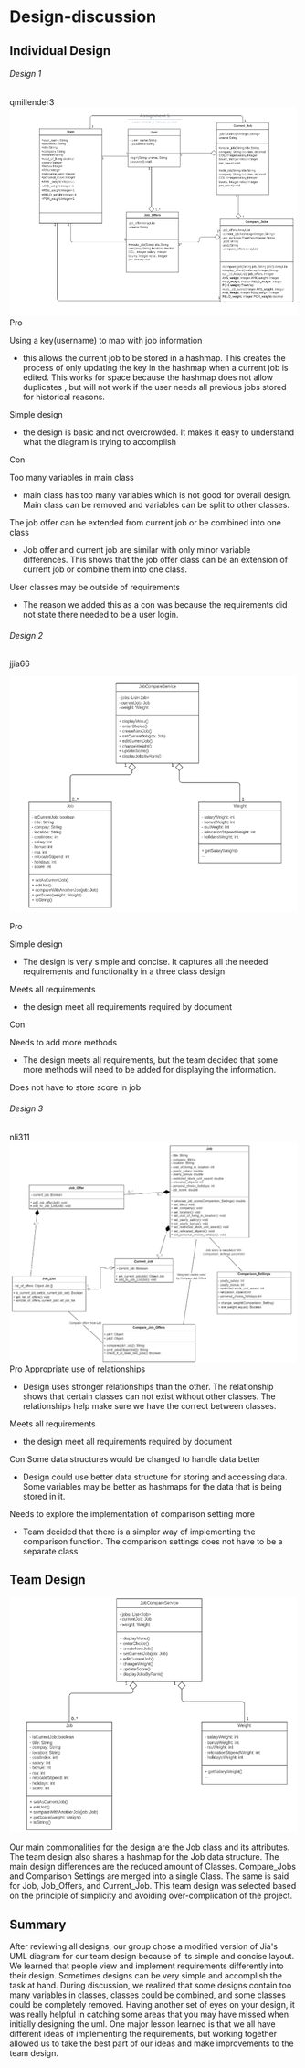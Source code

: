 # Design-discussion
## Individual Design
###### Design 1
qmillender3
![qmillender3](./images/qmillenderdesign.PNG)
Pro

Using a key(username) to map with job information
- this allows the current job to be stored in a hashmap. This creates the process of only updating the key in the hashmap when a current job is edited. This works for space because the hashmap does not allow duplicates 
, but will not work if the user needs all previous jobs stored for historical reasons. 


Simple design
- the design is basic and not overcrowded. It makes it easy to understand what the diagram is trying to accomplish


Con

Too many variables in main class
- main class has too many variables which is not good for overall design. Main class can be removed and variables can be split to other classes.


The job offer can be extended from current job or be combined into one class
- Job offer and current job are similar with only minor variable differences. This shows that the job offer class can be an extension of current job or combine them into one class.  


User classes may be outside of requirements
- The reason we added this as a con was because the requirements did not state there needed to be a user login.
 
###### Design 2
jjia66

![jjia66](./images/jiadesign.PNG)

Pro

Simple design
- The design is very simple and concise. It captures all the needed requirements and functionality in a three class design.

Meets all requirements
- the design meet all requirements required by document


Con

Needs to add more methods
- The design meets all requirements, but the team decided that some more methods will need to be added for displaying the information.


Does not have to store score in job


  
###### Design 3
nli311
![nli311](./images/nlidesign.PNG)
Pro
Appropriate use of relationships
- Design uses stronger relationships than the other. The relationship shows that certain classes can not exist without other classes. The relationships help make sure we have the correct between classes. 

Meets all requirements 
- the design meet all requirements required by document


Con
Some data structures would be changed to handle data better
- Design could use better data structure for storing and accessing data. Some variables may be better as hashmaps for the data that is being stored in it. 


Needs to explore the implementation of comparison setting more 
- Team decided that there is a simpler way of implementing the comparison function. The comparison settings does not have to be a separate class

## Team Design
![Team Design](./images/teamdesign.PNG)

Our main commonalities for the design are the Job class and its attributes. The team design also shares a hashmap for the Job data structure. The main design differences are the reduced amount of Classes. Compare_Jobs and Comparison Settings are merged into a single Class. The same is said for Job, Job_Offers, and Current_Job. This team design was selected based on the principle of simplicity and avoiding over-complication of the project.


## Summary
After reviewing all designs, our group chose a modified version of Jia's UML diagram for our team design because of its simple and concise layout. We learned that people view and implement requirements differently into their design. Sometimes designs can be very simple and accomplish the task at hand. During discussion, we realized that some designs contain too many variables in classes, classes could be combined, and some classes could be completely removed. Having another set of eyes on your design, it was really helpful in catching some areas that you may have missed when initially designing the uml. One major lesson learned is that we all have different ideas of implementing the requirements, but working together allowed us to take the best part of our ideas and make improvements to the team design.
